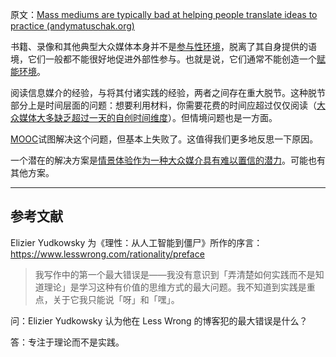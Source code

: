 原文：[Mass mediums are typically bad at helping people translate ideas to practice (andymatuschak.org)](https://notes.andymatuschak.org/zu8VWFVs7gxjMN75cfo1eNDmKnUBPtCzgAM)

书籍、录像和其他典型大众媒体本身并不是[参与性环境](https://notes.andymatuschak.org/z63gaUtZqb9mMUKRf85UhtEFPMgBBJbqvT2r8)，脱离了其自身提供的语境，它们一般都不能很好地促进外部性参与。也就是说，它们通常不能创造一个[赋能环境](https://notes.andymatuschak.org/z3DaBP4vN1dutjUgrk3jbEeNxScccvDCxDgXe)。

阅读信息媒介的经验，与将其付诸实践的经验，两者之间存在重大脱节。这种脱节部分上是时间层面的问题：想要利用材料，你需要花费的时间应超过仅仅阅读（[大众媒体大多缺乏超过一天的自创时间维度](https://notes.andymatuschak.org/z7JZswHPm99BbpTnb7NcP9Rnp8Bs6jsM3zjdv)）。但情境问题也是一方面。

[MOOC](https://notes.andymatuschak.org/z2F3NLudCKZWYq2crjEbGDuYRy7DA7dcsjAG)试图解决这个问题，但基本上失败了。这值得我们更多地反思一下原因。

一个潜在的解决方案是[情景体验作为一种大众媒介具有难以置信的潜力](https://notes.andymatuschak.org/z6oXuXLZ7Wq1eBqskyfph2wz9gjohQUKSBFzx)。可能也有其他方案。

------

## 参考文献

Elizier Yudkowsky 为《理性：从人工智能到僵尸》所作的序言：https://www.lesswrong.com/rationality/preface

> 我写作中的第一个最大错误是——我没有意识到「弄清楚如何实践而不是知道理论」是学习这种有价值的思维方式的最大问题。我不知道到实践是重点，关于它我只能说「呀」和「嘿」。

问：Elizier Yudkowsky 认为他在 Less Wrong 的博客犯的最大错误是什么？

答：专注于理论而不是实践。